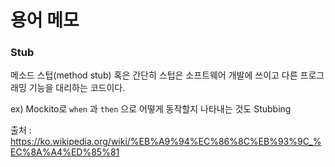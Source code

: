 # 용어 메모
### Stub
메소드 스텁(method stub) 혹은 간단히 스텁은 소프트웨어 개발에 쓰이고 다른 프로그래밍 기능을 대리하는 코드이다.

ex) Mockito로 `when` 과 `then` 으로 어떻게 동작할지 나타내는 것도  Stubbing

출처 : https://ko.wikipedia.org/wiki/%EB%A9%94%EC%86%8C%EB%93%9C_%EC%8A%A4%ED%85%81
